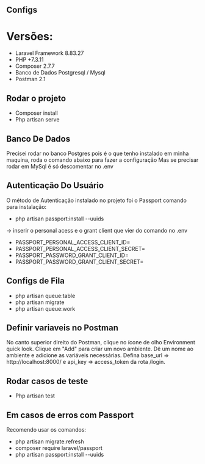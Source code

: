 ## Configs

# Versões: 
- Laravel Framework 8.83.27
- PHP +7.3.11 
- Composer 2.7.7
- Banco de Dados Postgresql / Mysql
- Postman 2.1

## Rodar o projeto

- Composer install
- Php artisan serve

## Banco De Dados
Precisei rodar no banco Postgres pois é o que tenho instalado em minha maquina, roda o comando abaixo para fazer a configuração
Mas se precisar rodar em MySql é só descomentar no .env

## Autenticação Do Usuário
O método de Autenticação instalado no projeto foi o Passport
comando para instalação:

- php artisan passport:install --uuids

-> inserir o personal acess e o grant client que vier do comando no .env

- PASSPORT_PERSONAL_ACCESS_CLIENT_ID=
- PASSPORT_PERSONAL_ACCESS_CLIENT_SECRET=
- PASSPORT_PASSWORD_GRANT_CLIENT_ID=
- PASSPORT_PASSWORD_GRANT_CLIENT_SECRET=

## Configs de Fila
- php artisan queue:table
- php artisan migrate
- php artisan queue:work


## Definir variaveis no Postman

No canto superior direito do Postman, clique no ícone de olho Environment quick look.
Clique em "Add" para criar um novo ambiente.
Dê um nome ao ambiente e adicione as variáveis necessárias.
Defina base_url => http://localhost:8000/  e api_key => access_token da rota /login.

## Rodar casos de teste 

- Php artisan test

## Em casos de erros com Passport 
Recomendo usar os comandos:

- php artisan migrate:refresh
- composer require laravel/passport
- php artisan passport:install --uuids

